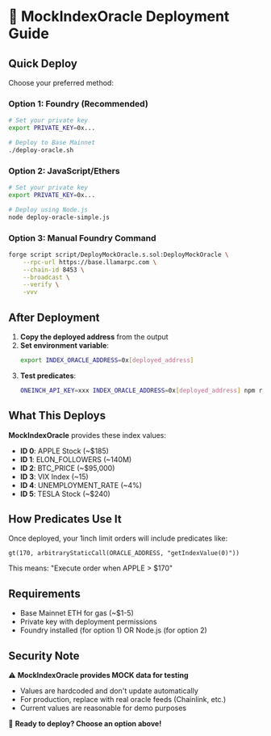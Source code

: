 # 🔮 MockIndexOracle Deployment Guide

## Quick Deploy

Choose your preferred method:

### Option 1: Foundry (Recommended)
```bash
# Set your private key
export PRIVATE_KEY=0x...

# Deploy to Base Mainnet
./deploy-oracle.sh
```

### Option 2: JavaScript/Ethers
```bash
# Set your private key
export PRIVATE_KEY=0x...

# Deploy using Node.js
node deploy-oracle-simple.js
```

### Option 3: Manual Foundry Command
```bash
forge script script/DeployMockOracle.s.sol:DeployMockOracle \
    --rpc-url https://base.llamarpc.com \
    --chain-id 8453 \
    --broadcast \
    --verify \
    -vvv
```

## After Deployment

1. **Copy the deployed address** from the output
2. **Set environment variable**:
   ```bash
   export INDEX_ORACLE_ADDRESS=0x[deployed_address]
   ```
3. **Test predicates**:
   ```bash
   ONEINCH_API_KEY=xxx INDEX_ORACLE_ADDRESS=0x[deployed_address] npm run index-trading
   ```

## What This Deploys

**MockIndexOracle** provides these index values:
- **ID 0**: APPLE Stock (~$185)
- **ID 1**: ELON_FOLLOWERS (~140M)
- **ID 2**: BTC_PRICE (~$95,000)
- **ID 3**: VIX Index (~15)
- **ID 4**: UNEMPLOYMENT_RATE (~4%)
- **ID 5**: TESLA Stock (~$240)

## How Predicates Use It

Once deployed, your 1inch limit orders will include predicates like:
```
gt(170, arbitraryStaticCall(ORACLE_ADDRESS, "getIndexValue(0)"))
```

This means: "Execute order when APPLE > $170"

## Requirements

- Base Mainnet ETH for gas (~$1-5)
- Private key with deployment permissions
- Foundry installed (for option 1) OR Node.js (for option 2)

## Security Note

⚠️ **MockIndexOracle provides MOCK data for testing**
- Values are hardcoded and don't update automatically
- For production, replace with real oracle feeds (Chainlink, etc.)
- Current values are reasonable for demo purposes

🚀 **Ready to deploy? Choose an option above!**